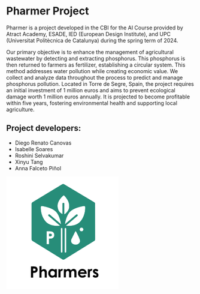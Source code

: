 # Pharmer Project

Pharmer is a project developed in the CBI for the AI Course provided by Atract Academy, ESADE, IED (European Design Institute), and UPC (Universitat Politècnica de Catalunya) during the spring term of 2024.

Our primary objective is to enhance the management of agricultural wastewater by detecting and extracting phosphorus. This phosphorus is then returned to farmers as fertilizer, establishing a circular system. This method addresses water pollution while creating economic value. We collect and analyze data throughout the process to predict and manage phosphorus pollution. Located in Torre de Segre, Spain, the project requires an initial investment of 1 million euros and aims to prevent ecological damage worth 1 million euros annually. It is projected to become profitable within five years, fostering environmental health and supporting local agriculture.


## Project developers:
- Diego Renato Canovas
- Isabelle Soares
- Roshini Selvakumar
- Xinyu Tang
- Anna Falceto Piñol

<img src="pharmers.png" alt="Pharmer Project" width="300"/>
